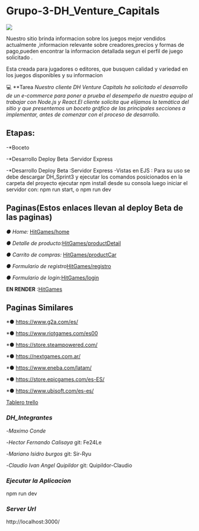 

# **Grupo-3-DH_Venture_Capitals**

![](https://github.com/Sir-Ryu/Grupo-3-HitGames/blob/main/desings/logo_sprint1.png)


Nuestro sitio brinda informacion sobre los juegos mejor vendidos actualmente ,informacion relevante sobre creadores,precios y formas de pago,pueden encontrar la informacion detallada segun el perfil de juego solicitado .

  Esta creada para jugadores o editores, que busquen calidad y variedad en los juegos disponibles y su informacion

💻 
**Tarea
_Nuestro cliente DH Venture Capitals ha solicitado el desarrollo de un e-commerce para poner a prueba el desempeño de nuestro equipo al trabajar con Node.js y React.El cliente solicita que elijamos la temática del sitio
y que presentemos un boceto gráfico de las principales secciones a implementar, antes de comenzar con el proceso de desarrollo._


## **Etapas:**

-*Boceto

-*Desarrollo Deploy Beta :Servidor Express

-*Desarrollo Deploy Beta :Servidor Express -Vistas en EJS  : Para su uso  se debe descargar  DH_Sprint3   y ejecutar los comandos posicionados en la carpeta del proyecto ejecutar npm install desde su  consola
luego iniciar el servidor  con:
                      npm run start, o   npm run dev

## **Paginas(Estos enlaces llevan al deploy Beta de las paginas)**

*● Home:* [HitGames/home](https://fe24le.github.io/Grupo-3-DH_Venture_Capitals/)

*● Detalle de producto:*[HitGames/productDetail](https://fe24le.github.io/Grupo-3-DH_Venture_Capitals/productDetail.html)

*● Carrito de compras:* [HitGames/productCar](https://fe24le.github.io/Grupo-3-DH_Venture_Capitals/views/productCart.html)

*● Formulario de registro*[HitGames/registro](https://fe24le.github.io/Grupo-3-DH_Venture_Capitals/registro.html)

*● Formulario de login:*[HitGames/login](https://fe24le.github.io/Grupo-3-DH_Venture_Capitals/login.html)

**EN RENDER** :[HitGames](https://hitgames.onrender.com/)

## **Paginas Similares**

*● https://www.g2a.com/es/

*● https://www.riotgames.com/es00

*● https://store.steampowered.com/

*● https://nextgames.com.ar/

*● https://www.eneba.com/latam/

*● https://store.epicgames.com/es-ES/

*● https://www.ubisoft.com/es-es/



 [Tablero trello](https://trello.com/b/4bt3QZLe/proyecto-dh-grupo-3)


### *DH_Integrantes* 

-*Maximo Conde*  

-*Hector Fernando Calisaya*   git:  Fe24Le 

-*Mariano Isidro burgos*   git:  Sir-Ryu

-*Claudio Ivan Angel Quipildor*   git:  Quipildor-Claudio


### *Ejecutar la Aplicacion*

npm run dev

### *Server Url*
http://localhost:3000/

